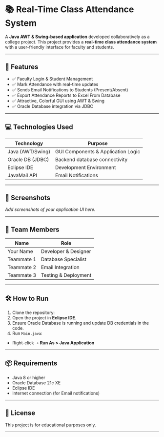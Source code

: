 # 📚 Real-Time Class Attendance System

A **Java AWT & Swing-based application** developed collaboratively as a college project. This project provides a **real-time class attendance system** with a user-friendly interface for faculty and students.

---

## 🚀 Features
- ✅ Faculty Login & Student Management
- ✅ Mark Attendance with real-time updates
- ✅ Sends Email Notifications to Students (Present/Absent)
- ✅ Export Attendance Reports to Excel From Database
- ✅ Attractive, Colorful GUI using AWT & Swing
- ✅ Oracle Database integration via JDBC

---

## 💻 Technologies Used
| Technology      | Purpose                               |
|-----------------|---------------------------------------|
| Java (AWT/Swing)| GUI Components & Application Logic    |
| Oracle DB (JDBC)| Backend database connectivity         |
| Eclipse IDE      | Development Environment               |
| JavaMail API     | Email Notifications                  |

---

## 📸 Screenshots
_Add screenshots of your application UI here._

---

## 👥 Team Members
| Name                | Role                 |
|---------------------|-----------------------|
| Your Name           | Developer & Designer |
| Teammate 1          | Database Specialist  |
| Teammate 2          | Email Integration    |
| Teammate 3          | Testing & Deployment |

---

## 🛠️ How to Run
1. Clone the repository:
2. Open the project in **Eclipse IDE**.
3. Ensure Oracle Database is running and update DB credentials in the code.
4. Run `Main.java`:
- Right-click ➝ **Run As > Java Application**

---

## 📦 Requirements
- Java 8 or higher
- Oracle Database 21c XE
- Eclipse IDE
- Internet connection (for Email notifications)

---

## 📖 License
This project is for educational purposes only.

---

